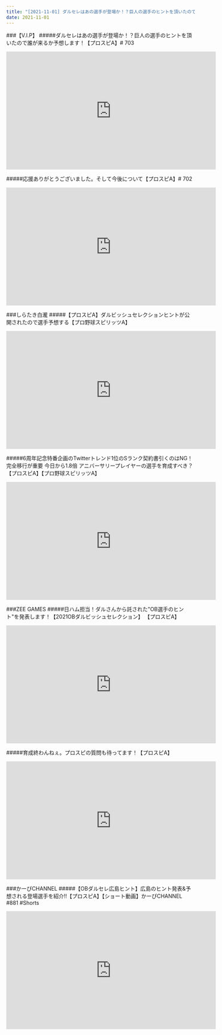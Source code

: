 ```yaml
---
title: "[2021-11-01] ダルセレはあの選手が登場か！？巨人の選手のヒントを頂いたので誰が来るか予想します！【プロスピA】# 703 他"
date: 2021-11-01
---
```

###【V.I.P】
#####ダルセレはあの選手が登場か！？巨人の選手のヒントを頂いたので誰が来るか予想します！【プロスピA】# 703
<iframe width="560" height="315" src="https://www.youtube.com/embed/kRjX4GWjvo4" frameborder="0" allow="accelerometer; autoplay; clipboard-write; encrypted-media; gyroscope; picture-in-picture" allowfullscreen></iframe>

#####応援ありがとうございました。そして今後について【プロスピA】# 702
<iframe width="560" height="315" src="https://www.youtube.com/embed/OgaQHcPCQXk" frameborder="0" allow="accelerometer; autoplay; clipboard-write; encrypted-media; gyroscope; picture-in-picture" allowfullscreen></iframe>

###しらたき白瀧
#####【プロスピA】ダルビッシュセレクションヒントが公開されたので選手予想する【プロ野球スピリッツA】
<iframe width="560" height="315" src="https://www.youtube.com/embed/emDy1z5OxgQ" frameborder="0" allow="accelerometer; autoplay; clipboard-write; encrypted-media; gyroscope; picture-in-picture" allowfullscreen></iframe>

#####6周年記念特番企画のTwitterトレンド1位のSランク契約書引くのはNG！完全移行が重要 今日から1.8倍 アニバーサリープレイヤーの選手を育成すべき？【プロスピA】【プロ野球スピリッツA】
<iframe width="560" height="315" src="https://www.youtube.com/embed/h8g48c9l-CQ" frameborder="0" allow="accelerometer; autoplay; clipboard-write; encrypted-media; gyroscope; picture-in-picture" allowfullscreen></iframe>

###ZEE GAMES
#####日ハム担当！ダルさんから託された&quot;OB選手のヒント&quot;を発表します！【2021OBダルビッシュセレクション】 【プロスピA】
<iframe width="560" height="315" src="https://www.youtube.com/embed/GwtqNRDu9tI" frameborder="0" allow="accelerometer; autoplay; clipboard-write; encrypted-media; gyroscope; picture-in-picture" allowfullscreen></iframe>

#####育成終わんねぇ。プロスピの質問も待ってます！【プロスピA】
<iframe width="560" height="315" src="https://www.youtube.com/embed/78D5awxSSJI" frameborder="0" allow="accelerometer; autoplay; clipboard-write; encrypted-media; gyroscope; picture-in-picture" allowfullscreen></iframe>

###かーぴCHANNEL
#####【OBダルセレ広島ヒント】広島のヒント発表&amp;予想される登場選手を紹介!!【プロスピA】【ショート動画】かーぴCHANNEL #881 #Shorts
<iframe width="560" height="315" src="https://www.youtube.com/embed/NAatQknWYV0" frameborder="0" allow="accelerometer; autoplay; clipboard-write; encrypted-media; gyroscope; picture-in-picture" allowfullscreen></iframe>

